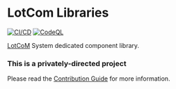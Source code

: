 # LotCom Libraries

[![CI/CD](https://github.com/Yamada-North-America/LotCom-libraries/actions/workflows/cicd.yml/badge.svg)](https://github.com/Yamada-North-America/LotCom-libraries/actions/workflows/cicd.yml) [![CodeQL](https://github.com/Yamada-North-America/LotCom-libraries/actions/workflows/github-code-scanning/codeql/badge.svg)](https://github.com/Yamada-North-America/LotCom-libraries/actions/workflows/github-code-scanning/codeql)

[LotCoM](https://github.com/LotCom) System dedicated component library.

### This is a privately-directed project

Please read the [Contribution Guide](https://github.com/Yamada-North-America/LotCom-libraries/blob/main/CONTRIBUTING.md) for more information.
